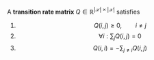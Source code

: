 A **transition rate matrix** $Q \in \mathbb{R}^{ |\mathcal{X}| \times |\mathcal{X}| }$ satisfies

1. $$Q(i,j) \geqslant 0, \qquad i \neq j$$
2. $$\forall i: \sum_j Q(i, j) = 0$$
3. $$Q(i,i) = -\sum_{j \neq i}Q(i, j)$$